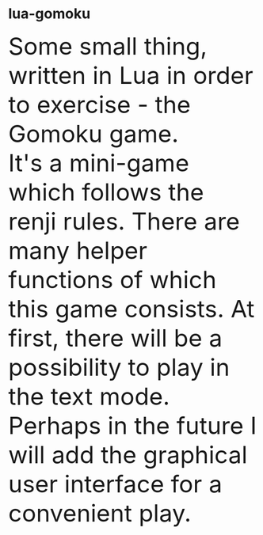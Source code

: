 # lua-gomoku
<font size="20">Some small thing, written in Lua in order to exercise - the Gomoku game.</font>
<br>
<font size="16">
It's a mini-game which follows the renji rules. There are many helper functions of which this game
consists. At first, there will be a possibility to play in the text mode. Perhaps in the future
I will add the graphical user interface for a convenient play.
</font>
